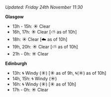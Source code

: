 *Updated: Friday 24th November 11:30*

**Glasgow**

* 13h - 15h: :sunny: Clear
* 16h, 17h: :sunny: Clear [:partly_sunny: as of 10h]
* 18h: :sunny: Clear [:cloud: as of 10h]
* 19h, 20h: :sunny: Clear [:partly_sunny: as of 10h]
* 21h - 0h: :sunny: Clear

**Edinburgh**

* 13h: :cyclone: Windy (:sunny:) [:sunny: as of 9h, :cyclone:(:sunny:) as of 10h]
* 14h, 15h: :cyclone: Windy (:sunny:)
* 16h: :cyclone: Windy (:sunny:) [:sunny: as of 10h]
* 17h - 0h: :sunny: Clear

